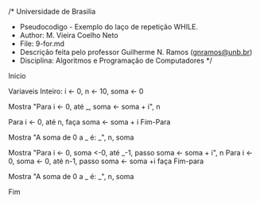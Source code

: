 /*	Universidade de Brasilia
 *	Pseudocodigo -   Exemplo do laço de repetição WHILE. 
 *	Author: M. Vieira Coelho Neto
 * 	File: 9-for.md
 * 	Descrição feita pelo professor Guilherme N. Ramos (gnramos@unb.br)
 *	Disciplina: Algoritmos e Programação de Computadores */

Inicio

Variaveis
Inteiro: i <- 0, n <- 10, soma <- 0

Mostra "Para i <- 0, até _, soma <- soma + i", n

Para i <- 0, até n, faça
	soma <- soma + i
Fim-Para

Mostra "A soma de 0 a _ é: _", n, soma

Mostra "Para i <- 0, soma <-0, até _-1, passo soma <- soma + i", n
Para i <- 0, soma <- 0, até n-1, passo soma <- soma +i faça
Fim-para

Mostra "A soma de 0 a _ é: _", n, soma


Fim